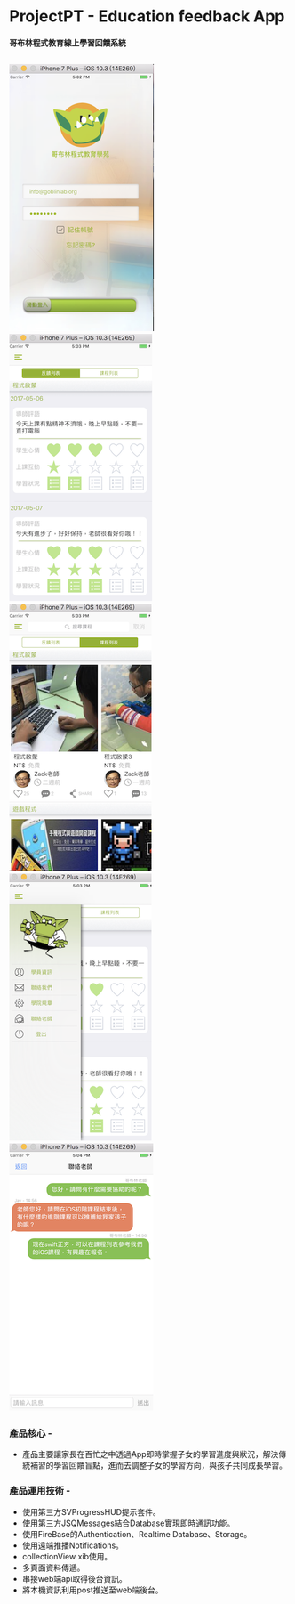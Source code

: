 # ProjectPT - Education feedback App

#### 哥布林程式教育線上學習回饋系統

![](https://github.com/gannasong/ProjectPT/blob/master/FinalProject/Assets.xcassets/photo001.imageset/photo001.png)
![](https://github.com/gannasong/ProjectPT/blob/master/FinalProject/Assets.xcassets/photo002.imageset/photo002.png)
![](https://github.com/gannasong/ProjectPT/blob/master/FinalProject/Assets.xcassets/photo003.imageset/photo003.png)
![](https://github.com/gannasong/ProjectPT/blob/master/FinalProject/Assets.xcassets/photo004.imageset/photo004.png)
![](https://github.com/gannasong/ProjectPT/blob/master/FinalProject/Assets.xcassets/photo005.imageset/photo005.png)
---
### 產品核心 -
* 產品主要讓家長在百忙之中透過App即時掌握子女的學習進度與狀況，解決傳統補習的學習回饋盲點，進而去調整子女的學習方向，與孩子共同成長學習。

### 產品運用技術 -
* 使用第三方SVProgressHUD提示套件。<br>
* 使用第三方JSQMessages結合Database實現即時通訊功能。<br>
* 使用FireBase的Authentication、Realtime Database、Storage。<br>
* 使用遠端推播Notifications。
* collectionView xib使用。
* 多頁面資料傳遞。
* 串接web端api取得後台資訊。
* 將本機資訊利用post推送至web端後台。
